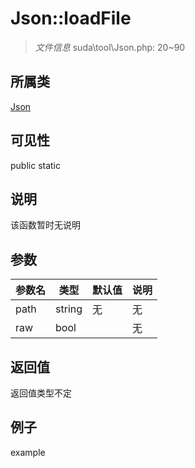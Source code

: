 # Json::loadFile



> *文件信息* suda\tool\Json.php: 20~90

## 所属类 

[Json](../Json.md)

## 可见性

 public static

## 说明

该函数暂时无说明


## 参数


| 参数名 | 类型 | 默认值 | 说明 |
|--------|-----|-------|-------|
| path |  string | 无 | 无 |
| raw |  bool |  | 无 |



## 返回值

返回值类型不定


## 例子

example